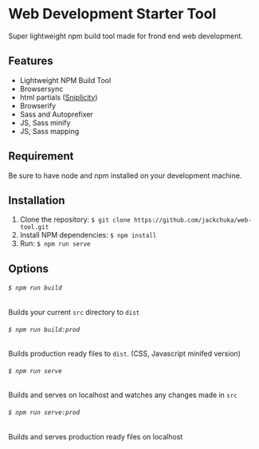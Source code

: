 # Web Development Starter Tool
Super lightweight npm build tool made for frond end web development.

## Features
- Lightweight NPM Build Tool
- Browsersync
- html partials ([Sniplicity](https://www.npmjs.com/package/sniplicity))
- Browserify
- Sass and Autoprefixer
- JS, Sass minify
- JS, Sass mapping

## Requirement
Be sure to have node and npm installed on your development machine.

## Installation
1. Clone the repository: `$ git clone https://github.com/jackchuka/web-tool.git`
2. Install NPM dependencies: `$ npm install`
3. Run: `$ npm run serve`

## Options
###### `$ npm run build`
Builds your current `src` directory to `dist`
###### `$ npm run build:prod`
Builds production ready files to `dist`. (CSS, Javascript minifed version)
###### `$ npm run serve`
Builds and serves on localhost and watches any changes made in `src`
###### `$ npm run serve:prod`
Builds and serves production ready files on localhost
